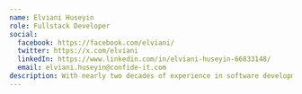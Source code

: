 ```yaml
---
name: Elviani Huseyin
role: Fullstack Developer
social:
  facebook: https://facebook.com/elviani/
  twitter: https://x.com/elviani
  linkedIn: https://www.linkedin.com/in/elviani-huseyin-66833148/
  email: elviani.huseyin@confide-it.com
description: With nearly two decades of experience in software development, Elviani Huseyin has mastered a wide array of technologies, from J2ME to modern frameworks and development tools like Angular, ExpressJS, Java, .NET Framework, Jenkins and AWS, Elviani Huseyin has delivered high-quality solutions for clients such as NatWest, Ministry of Defence, Ministry of Justice, IGT, IOSH, and NewDay Cards Ltd. Her extensive expertise spans finance, insurance, gaming and government projects, consistently driving innovation and excellence in every endeavor.
---
```

